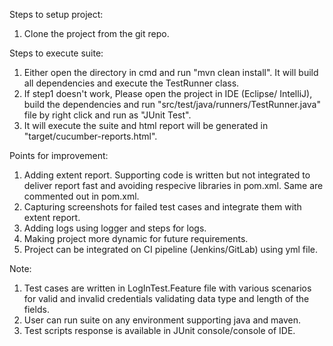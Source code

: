 Steps to setup project:
1. Clone the project from the git repo.

Steps to execute suite:
1. Either open the directory in cmd and run "mvn clean install". It will build all dependencies and execute the TestRunner class.
2. If step1 doesn't work, Please open the project in IDE (Eclipse/ IntelliJ), build the dependencies and run "src/test/java/runners/TestRunner.java" file
by right click and run as "JUnit Test".
3. It will execute the suite and html report will be generated in "target/cucumber-reports.html".

Points for improvement:
1. Adding extent report. Supporting code is written but not integrated to deliver report fast and avoiding respecive libraries in pom.xml. Same are commented out in pom.xml.
2. Capturing screenshots for failed test cases and integrate them with extent report.
3. Adding logs using logger and steps for logs.
4. Making project more dynamic for future requirements.
5. Project can be integrated on CI pipeline (Jenkins/GitLab) using yml file.

Note:
1. Test cases are written in LogInTest.Feature file with various scenarios for valid and invalid credentials validating data type and length of the fields.
2. User can run suite on any environment supporting java and maven.
3. Test scripts response is available in JUnit console/console of IDE. 
